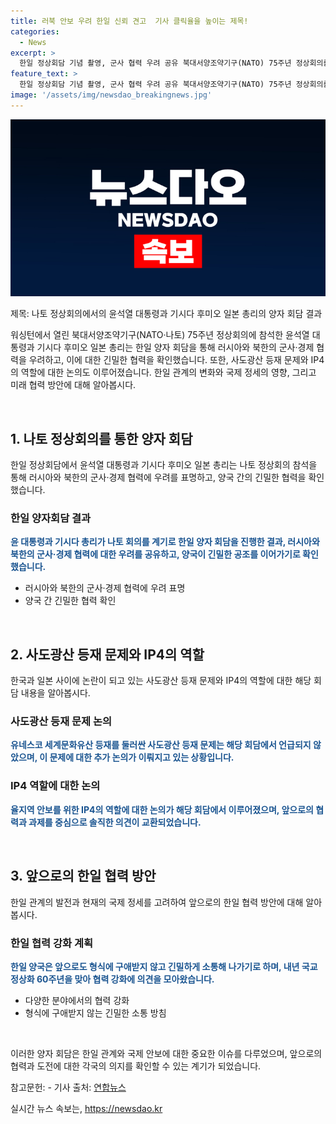 ```yaml
---
title: 러북 안보 우려 한일 신뢰 견고  기사 클릭율을 높이는 제목!
categories:
  - News
excerpt: >
  한일 정상회담 기념 촬영, 군사 협력 우려 공유 북대서양조약기구(NATO) 75주년 정상회의를 계기로 한일 양자 회담이 열렸다. 윤석열 대통령은 러시아와 북한의 군사·경제 협력을 우려하며, 나토 참석의 전략적 함의를 강조했다. 이에 기시다 일본 총리는 지역안보에 대한 우려를 표명하고, 나토를 통해 한일의 안보협력을 강화할 의향을 밝혔다. 사도광산 등재 문제는 논의되지 않았으며, 양국은 더 강화된 협력을 모색하기로 했다.
feature_text: >
  한일 정상회담 기념 촬영, 군사 협력 우려 공유 북대서양조약기구(NATO) 75주년 정상회의를 계기로 한일 양자 회담이 열렸다. 윤석열 대통령은 러시아와 북한의 군사·경제 협력을 우려하며, 나토 참석의 전략적 함의를 강조했다. 이에 기시다 일본 총리는 지역안보에 대한 우려를 표명하고, 나토를 통해 한일의 안보협력을 강화할 의향을 밝혔다. 사도광산 등재 문제는 논의되지 않았으며, 양국은 더 강화된 협력을 모색하기로 했다.
image: '/assets/img/newsdao_breakingnews.jpg'
---
```


<p><img src="/assets/img/newsdao_breakingnews.jpg" alt="pcversion 속보" /></p>

<p>제목: 나토 정상회의에서의 윤석열 대통령과 기시다 후미오 일본 총리의 양자 회담 결과</p>

<p>워싱턴에서 열린 북대서양조약기구(NATO·나토) 75주년 정상회의에 참석한 윤석열 대통령과 기시다 후미오 일본 총리는 한일 양자 회담을 통해 러시아와 북한의 군사·경제 협력을 우려하고, 이에 대한 긴밀한 협력을 확인했습니다. 또한, 사도광산 등재 문제와 IP4의 역할에 대한 논의도 이루어졌습니다. 한일 관계의 변화와 국제 정세의 영향, 그리고 미래 협력 방안에 대해 알아봅시다.</p>

<p data-ke-size="size16">&nbsp;</p>

<h2 data-ke-size="size26">1. 나토 정상회의를 통한 양자 회담</h2>

<p>한일 정상회담에서 윤석열 대통령과 기시다 후미오 일본 총리는 나토 정상회의 참석을 통해 러시아와 북한의 군사·경제 협력에 우려를 표명하고, 양국 간의 긴밀한 협력을 확인했습니다.</p>

<h3>한일 양자회담 결과</h3>

<p><b><span style="color: #1a5490;">윤 대통령과 기시다 총리가 나토 회의를 계기로 한일 양자 회담을 진행한 결과, 러시아와 북한의 군사·경제 협력에 대한 우려를 공유하고, 양국이 긴밀한 공조를 이어가기로 확인했습니다.</span></b></p>

<ul>
  <li>러시아와 북한의 군사·경제 협력에 우려 표명</li>
  <li>양국 간 긴밀한 협력 확인</li>
</ul>

<p data-ke-size="size16">&nbsp;</p>

<h2 data-ke-size="size26">2. 사도광산 등재 문제와 IP4의 역할</h2>

<p>한국과 일본 사이에 논란이 되고 있는 사도광산 등재 문제와 IP4의 역할에 대한 해당 회담 내용을 알아봅시다.</p>

<h3>사도광산 등재 문제 논의</h3>

<p><b><span style="color: #1a5490;">유네스코 세계문화유산 등재를 둘러싼 사도광산 등재 문제는 해당 회담에서 언급되지 않았으며, 이 문제에 대한 추가 논의가 이뤄지고 있는 상황입니다.</span></b></p>

<h3>IP4 역할에 대한 논의</h3>

<p><b><span style="color: #1a5490;">율지역 안보를 위한 IP4의 역할에 대한 논의가 해당 회담에서 이루어졌으며, 앞으로의 협력과 과제를 중심으로 솔직한 의견이 교환되었습니다.</span></b></p>

<p data-ke-size="size16">&nbsp;</p>

<h2 data-ke-size="size26">3. 앞으로의 한일 협력 방안</h2>

<p>한일 관계의 발전과 현재의 국제 정세를 고려하여 앞으로의 한일 협력 방안에 대해 알아봅시다.</p>

<h3>한일 협력 강화 계획</h3>

<p><b><span style="color: #1a5490;">한일 양국은 앞으로도 형식에 구애받지 않고 긴밀하게 소통해 나가기로 하며, 내년 국교 정상화 60주년을 맞아 협력 강화에 의견을 모아왔습니다.</span></b></p>

<ul>
  <li>다양한 분야에서의 협력 강화</li>
  <li>형식에 구애받지 않는 긴밀한 소통 방침</li>
</ul>

<p data-ke-size="size16">&nbsp;</p>

<p>이러한 양자 회담은 한일 관계와 국제 안보에 대한 중요한 이슈를 다루었으며, 앞으로의 협력과 도전에 대한 각국의 의지를 확인할 수 있는 계기가 되었습니다.</p>

<p>참고문헌:
- 기사 출처: <a href="https://www.yna.co.kr/view/AKR20241111052100014?input=1195m">연합뉴스</a></p>
실시간 뉴스 속보는, <a href="https://newsdao.kr" rel="dofollow">https://newsdao.kr</a>


